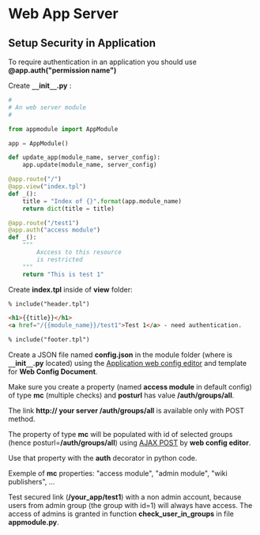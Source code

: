 # Web App Server

## Setup Security in Application

To require authentication in an application you should use **@app.auth("permission name")**

Create **``__``init``__``.py** :

```python
#
# An web server module
#

from appmodule import AppModule

app = AppModule()

def update_app(module_name, server_config):
    app.update(module_name, server_config)

@app.route("/")
@app.view("index.tpl")
def _():
    title = "Index of {}".format(app.module_name)
    return dict(title = title)

@app.route("/test1")
@app.auth("access module")
def _():
	"""
		Axccess to this resource
		is restricted
	"""
    return "This is test 1"
```

Create **index.tpl** inside of **view** folder:

```html
% include("header.tpl")

<h1>{{title}}</h1>
<a href="/{{module_name}}/test1">Test 1</a> - need authentication.

% include("footer.tpl")
```

Create a JSON file named **config.json** in the module folder
(where is **``__``init``__``.py** located) using the 
[Application web config editor](https://github.com/icoman/PropertiesEditor_v1) and template for **Web Config Document**.

Make sure you create a property (named **access module** in default config) 
of type **mc** (multiple checks) and **posturl** has 
value **/auth/groups/all**. 

The link **http:// your server /auth/groups/all** is available 
only with POST method.

The property of type **mc** will be populated with id of selected groups 
(hence posturl=**/auth/groups/all**) using [AJAX POST](https://api.jquery.com/jQuery.post/) by **web config editor**.

Use that property with the **auth** decorator in python code.

Exemple of **mc** properties: "access module", "admin module", "wiki publishers", ...

Test secured link (**/your_app/test1**) with a non admin account, 
because users from admin group (the group with id=1) will always have access.
The access of admins is granted in function **check_user_in_groups** in file **appmodule.py**.


